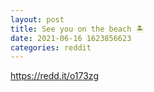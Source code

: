 ```yaml
--- 
layout: post 
title: See you on the beach 🏝 
date: 2021-06-16 1623856623 
categories: reddit 
--- 
```

https://redd.it/o173zg